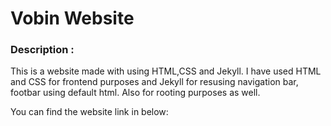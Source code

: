 # Vobin Website

### Description :
This is a website made with using HTML,CSS and Jekyll. I have used HTML and CSS for frontend purposes and Jekyll for resusing navigation bar, footbar using default html. Also for rooting purposes as well.

You can find the website link in below:

